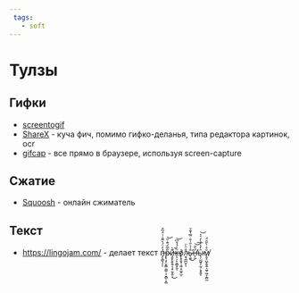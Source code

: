 ```yaml
---
 tags:
   - soft
---
```


# Тулзы

## Гифки

- [screentogif](https://www.screentogif.com/)
- [ShareX](https://getsharex.com/) - куча фич, помимо гифко-деланья, типа редактора картинок, ocr
- [gifcap](https://gifcap.dev/) - все прямо в браузере, используя screen-capture

## Сжатие

- [Squoosh](https://squoosh.app/) - онлайн сжиматель

## Текст

- https://lingojam.com/ - делает текст п̶̡͎̳͉͎̉̒̈́͛͌͗͗̈́̅̄͘ͅр̴̢̧̩̤͓͇͎͇̦͔͙̻̠͙̺̋̅̏́͊̇̎͝и̵̡̬̙̭̥͍͔̞̠̮̬͈̣͊̀̚͜ќ̶̨̠̠̙̯̻͓̼̖͐́́̊͆͝о̸̨̨̥̱͓̩͖͔̠̲̭̫̠̍л̷̮̘̪̪̮̦̐̈̀̈ͅь̵̛̖͚̐̍͛̋͗̌̇̿̔͊̆͘͜н̶̙̰́̀̎̕̕͝͠ы̷̨̦̫̺̥̜̰̹͕̟͍̥̑̓̾̓̀̓͛͛͝м̸̢̬̠̺̝̬͍̩͖̹͖̗̖̻̲̆̊̇̀̎̑̈́